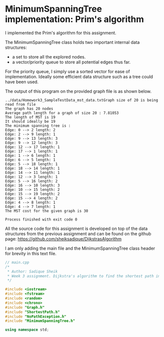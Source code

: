# MinimumSpanningTree implementation: Prim's algorithm


I implemented the Prim's algorithm for this assignment.

The MinimumSpanningTree class holds two important internal data structures:
- a set to store all the explored nodes.
- a vector/priority queue to store all potential edges thus far.

For the priority queue, I simply use a sorted vector for ease of implementation.
Ideally some efficient data structure such as a tree could have been used.

The output of this program on the provided graph file is as shown below.

```
../data/Homework3_SampleTestData_mst_data.txtGraph size of 20 is being read from file
The graph has 20 nodes
Average path length for a graph of size 20 : 7.81053
The length of MST is 19
It should ideally be 19
The minimum spanning tree is : 
Edge: 0 --> 2 length: 2
Edge: 2 --> 9 length: 1
Edge: 9 --> 13 length: 3
Edge: 9 --> 12 length: 3
Edge: 12 --> 17 length: 1
Edge: 17 --> 1 length: 1
Edge: 1 --> 6 length: 1
Edge: 6 --> 5 length: 1
Edge: 5 --> 18 length: 1
Edge: 18 --> 14 length: 1
Edge: 14 --> 11 length: 1
Edge: 12 --> 3 length: 1
Edge: 5 --> 16 length: 2
Edge: 16 --> 10 length: 3
Edge: 10 --> 15 length: 2
Edge: 15 --> 19 length: 2
Edge: 15 --> 4 length: 2
Edge: 4 --> 8 length: 1
Edge: 4 --> 7 length: 1
The MST cost for the given graph is 30

Process finished with exit code 0
```

All the source code for this assignment is developed on top of the data structures from the previous assignment and can be found on the github page:
https://github.com/sheiksadique/DijkstrasAlgorithm

I am only adding the main file and the MinimumSpanningTree class header for brevity in this text file.

```c++
// main.cpp
/*
 * Author: Sadique Sheik
 * Week 3 assignment. Dijkstra's algorithm to find the shortest path in a graph.
 */

#include <iostream>
#include <fstream>
#include <random>
#include <chrono>
#include "Graph.h"
#include "ShortestPath.h"
#include "NoPathException.h"
#include "MinimumSpanningTree.h"

using namespace std;



```
